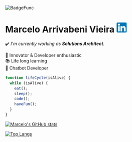 ![BadgeFunc](https://img.shields.io/badge/Developer-Solutions%20Architect-informational)

# Marcelo Arrivabeni Vieira [![Linkedin Logo](/images/linkedin.png)](https://www.linkedin.com/in/arrivabeni/)

:heavy_check_mark: *I'm currently working as **Solutions Architect**.*  

:rocket: Innovator & Developer enthusiastic<br>
:books: Life long learning<br>
:speak_no_evil: Chatbot Developer<br>

```javascript
function lifeCycle(isAlive) {
  while (isAlive) {
    eat();
    sleep();
    code();
    haveFun();
  } 
}
```

[![Marcelo's GitHub stats](https://github-readme-stats.vercel.app/api?username=arrivabeni&hide=prs,issues&count_private=true&show_icons=true&theme=default)](https://github.com/arrivabeni?tab=repositories)

[![Top Langs](https://github-readme-stats.vercel.app/api/top-langs/?username=arrivabeni&theme=default&layout=compact)](https://github.com/arrivabeni?tab=repositories)